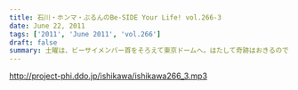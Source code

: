 ```yaml
---
title: 石川・ホンマ・ぶるんのBe-SIDE Your Life! vol.266-3
date: June 22, 2011
tags: ['2011', 'June 2011', 'vol.266']
draft: false
summary: 土曜は、ビーサイメンバー首をそろえて東京ドームへ。はたして奇跡はおきるのでしょうか・・・石川サンは、アンコールが終わるまで「信じている」そうデス。NAMAE
---
```


http://project-phi.ddo.jp/ishikawa/ishikawa266_3.mp3